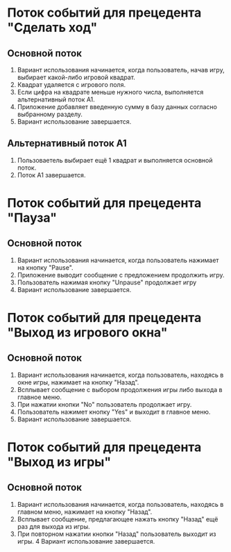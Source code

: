 # Поток событий для прецедента "Сделать ход"
## Основной поток
   
  1. Вариант использования начинается, когда пользователь, начав игру,
	   выбирает какой-либо игровой квадрат.
  2. Квадрат удаляется с игрового поля.
  3. Если цифра на квадрате меньше нужного числа, выполняется альтернативный поток А1.
  4. Приложение добавляет введенную сумму в базу данных согласно выбранному разделу.
  5. Вариант использование завершается.

## Альтернативный поток А1

  1. Пользоваетель выбирает ещё 1 квадрат и выполняется основной поток.
  2. Поток А1 завершается.

# Поток событий для прецедента "Пауза"
## Основной поток
   
  1. Вариант использования начинается, когда пользователь
	     нажимает на кнопку "Pause".
  2. Приложение выводит сообщение с предложением продолжить игру.
  3. Пользователь нажимая кнопку "Unpause" продолжает игру
  4. Вариант использование завершается.

# Поток событий для прецедента "Выход из игрового окна"
## Основной поток
   
  1. Вариант использования начинается, когда пользователь, находясь в окне игры,
	     нажимает на кнопку "Назад".
  2. Всплывает сообщение с выбором продолжения игры либо выхода в главное меню.
  3. При нажатии кнопки "No" пользователь продолжает игру.
  4. Пользователь нажимет кнопку "Yes" и выходит в главное меню.
  5. Вариант использование завершается.

# Поток событий для прецедента "Выход из игры"
## Основной поток
   
  1. Вариант использования начинается, когда пользователь, находясь в главном меню,
	   нажимает на кнопку "Назад".
  2. Всплывает сообщение, предлагающее нажать кнопку "Назад" ещё раз для выхода из игры.
  3. При повторном нажатии кнопки "Назад" пользователь выходит из игры.
  4 Вариант использование завершается.
